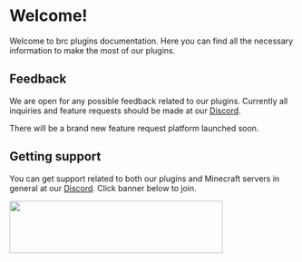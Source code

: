 # Welcome!

Welcome to brc plugins documentation. Here you can find all the necessary information to make the most of our plugins.

## Feedback
We are open for any possible feedback related to our plugins. Currently all inquiries and feature requests should be made at our [Discord](https://discord.brcdev.net).

There will be a brand new feature request platform launched soon.

## Getting support
You can get support related to both our plugins and Minecraft servers in general at our [Discord](https://discord.brcdev.net). Click banner below to join.

<a href="https://discord.brcdev.net/"><img src="https://i.imgur.com/UkXPmJa.png" width="376" height="92"></a>